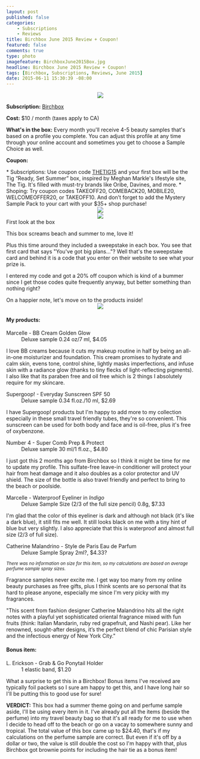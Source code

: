 ```yaml
---
layout: post
published: false
categories: 
    - Subscriptions
    - Reviews
title: Birchbox June 2015 Review + Coupon!
featured: false
comments: true
type: photo
imagefeature: BirchboxJune2015Box.jpg
headline: Birchbox June 2015 Review + Coupon!
tags: [Birchbox, Subscriptions, Reviews, June 2015]
date: 2015-06-11 15:30:39 -08:00
---
```


<center><img src='/images/BirchboxJune2015OutsideBox.jpg'></center>
<p><b>Subscription:</b> <a href="https://www.birchbox.com/invite/whatsupmailbox">Birchbox</a></p>
<p><b>Cost:</b> $10 / month (taxes apply to CA)</p>
<p><b>What's in the box:</b> Every month you'll receive 4-5 beauty samples that's based on a profile you complete. You can adjust this profile at any time through your online account and sometimes you get to choose a Sample Choice as well.</p>
<p><b>Coupon:</b></p>
* Subscriptions: Use coupon code <a href="https://www.birchbox.com/invite/whatsupmailbox">THETIG15</a> and your first box will be the Tig “Ready, Set Summer” box, inspired by Meghan Markle's lifestyle site, The Tig. It's filled with must-try brands like Oribe, Davines, and more.
* Shoping: Try coupon codes TAKEOFF20, COMEBACK20, MOBILE20, WELCOMEOFFER20, or TAKEOFF10. And don’t forget to add the Mystery Sample Pack to your cart with your $35+ shop purchase!
<br>

<center><img src='/images/BirchboxJune2015Box.jpg'></center>
<center><img src='/images/BirchboxJune2015OpenBox.jpg'></center>
<figcaption>First look at the box</figcaption>

<p>This box screams beach and summer to me, love it!</p>
<p>Plus this time around they included a sweepstake in each box. You see that first card that says "You've got big plans..."? Well that's the sweepstake card and behind it is a code that you enter on their website to see what your prize is.</p>
<p>I entered my code and got a 20% off coupon which is kind of a bummer since I get those codes quite frequently anyway, but better something than nothing right?</p>

<DT>On a happier note, let's move on to the products inside!</DT>

<center><img src='/images/BirchboxJune2015Items.jpg'></center>
<H4>My products:</H4>
<DL>
<DT>Marcelle - BB Cream Golden Glow</DT>
<DD>Deluxe sample 0.24 oz/7 ml, $4.05</DD>
</DL>

<p>I love BB creams because it cuts my makeup routine in half by being an all-in-one moisturizer and foundation. This cream promises to hydrate and calm skin, evens tone, control shine, lightly masks imperfections, and infuse skin with a radiance glow (thanks to tiny flecks of light-reflecting pigments). I also like that its paraben free and oil free which is 2 things I absolutely require for my skincare.</p>

<DL>
<DT>Supergoop! - Everyday Sunscreen SPF 50</DT>
<DD>Deluxe sample 0.34 fl.oz./10 ml, $2.69</DD>
</DL>

<p>I have Supergoop! products but I'm happy to add more to my collection especially in these small travel friendly tubes, they're so convenient. This sunscreen can be used for both body and face and is oil-free, plus it's free of oxybenzone.</p>

<DL>
<DT>Number 4 - Super Comb Prep & Protect</DT>
<DD>Deluxe sample 30 ml/1 fl.oz., $4.80</DD>
</DL>

<p>I just got this 2 months ago from Birchbox so I think it might be time for me to update my profile. This sulfate-free leave-in conditioner will protect your hair from heat damage and it also doubles as a color protector and UV shield. The size of the bottle is also travel friendly and perfect to bring to the beach or poolside.</p>

<DL>
<DT>Marcelle - Waterproof Eyeliner in <i>Indigo</i></DT>
<DD>Deluxe Sample Size (2/3 of the full size pencil) 0.8g, $7.33</DD>
</DL>

<p>I'm glad that the color of this eyeliner is dark and although not black (it's like a dark blue), it still fits me well. It still looks black on me with a tiny hint of blue but very slightly. I also appreciate that this is waterproof and almost full size (2/3 of full size).</p>

<DL>
<DT>Catherine Malandrino - Style de Paris Eau de Parfum</DT>
<DD>Deluxe Sample Spray 2ml?, $4.33?</DD>
</DL>

<i><small>There was no information on size for this item, so my calculations are based on average perfume sample spray sizes.</small></i>
<p>Fragrance samples never excite me. I get way too many from my online beauty purchases as free gifts, plus I think scents are so personal that its hard to please anyone, especially me since I'm very picky with my fragrances.</p>
<p>"This scent from fashion designer Catherine Malandrino hits all the right notes with a playful yet sophisticated oriental fragrance mixed with fun fruits (think: Italian Mandarin, ruby red grapefruit, and Nashi pear). Like her renowned, sought-after designs, it’s the perfect blend of chic Parisian style and the infectious energy of New York City."</p>

<H4>Bonus item:</H4>
<DL>
<DT>L. Erickson - Grab & Go Ponytail Holder</DT>
<DD>1 elastic band, $1.20</DD>
</DL>

<p>What a surprise to get this in a Birchbox! Bonus items I've received are typically foil packets so I sure am happy to get this, and I have long hair so I'll be putting this to good use for sure!</p>

<p><b>VERDICT:</b> This box had a summer theme going on and perfume sample aside, I'll be using every item in it. I've already put all the items (beside the perfume) into my travel beauty bag so that it's all ready for me to use when I decide to head off to the beach or go on a vacay to somewhere sunny and tropical. The total value of this box came up to $24.40, that's if my calculations on the perfume sample are correct. But even if it's off by a dollar or two, the value is still double the cost so I'm happy with that, plus Birchbox got brownie points for including the hair tie as a bonus item!</p>
